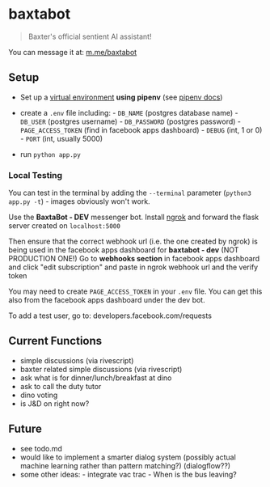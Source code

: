 # baxtabot

> Baxter's official sentient AI assistant!

You can message it at: [m.me/baxtabot](https://m.me/baxtabot)

## Setup

- Set up a [virtual environment](https://docs.python-guide.org/dev/virtualenvs/) **using pipenv** (see [pipenv docs](https://docs.pipenv.org/))

- create a `.env` file including: - `DB_NAME` (postgres database name) - `DB_USER` (postgres username) - `DB_PASSWORD` (postgres password) - `PAGE_ACCESS_TOKEN` (find in facebook apps dashboard) - `DEBUG` (int, 1 or 0) - `PORT` (int, usually 5000)

- run `python app.py`

### Local Testing

You can test in the terminal by adding the `--terminal` parameter (`python3 app.py -t`) - images obviously won't work.

Use the **BaxtaBot - DEV** messenger bot. Install [ngrok](https://ngrok.com/) and forward the flask server created on `localhost:5000`

Then ensure that the correct webhook url (i.e. the one created by ngrok) is being used in the facebook apps dashboard for **baxtabot - dev** (NOT PRODUCTION ONE!)
Go to **webhooks section** in facebook apps dashboard and click "edit subscription" and paste in ngrok webhook url and the verify token

You may need to create `PAGE_ACCESS_TOKEN` in your `.env` file. You can get this also from the facebook apps dashboard under the dev bot.

To add a test user, go to: developers.facebook.com/requests

## Current Functions

- simple discussions (via rivescript)
- baxter related simple discussions (via rivescript)
- ask what is for dinner/lunch/breakfast at dino
- ask to call the duty tutor
- dino voting
- is J&D on right now?

## Future

- see todo.md
- would like to implement a smarter dialog system (possibly actual machine learning rather than pattern matching?) (dialogflow??)
- some other ideas: - integrate vac trac - When is the bus leaving?

